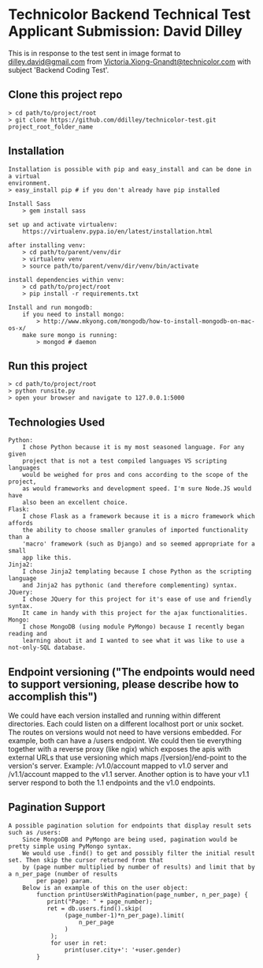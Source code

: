 # Technicolor Backend Technical Test Applicant Submission: David Dilley
This is in response to the test sent in image format to dilley.david@gmail.com from Victoria.Xiong-Gnandt@technicolor.com with subject 'Backend Coding Test'.

## Clone this project repo
	> cd path/to/project/root
	> git clone https://github.com/ddilley/technicolor-test.git project_root_folder_name

## Installation
	Installation is possible with pip and easy_install and can be done in a virtual
	environment.
	> easy_install pip # if you don't already have pip installed

	Install Sass
		> gem install sass

	set up and activate virtualenv:
		https://virtualenv.pypa.io/en/latest/installation.html

	after installing venv:
		> cd path/to/parent/venv/dir
		> virtualenv venv
		> source path/to/parent/venv/dir/venv/bin/activate

	install dependencies within venv:
		> cd path/to/project/root
		> pip install -r requirements.txt

	Install and run mongodb:
		if you need to install mongo:
			> http://www.mkyong.com/mongodb/how-to-install-mongodb-on-mac-os-x/
		make sure mongo is running:
			> mongod # daemon

## Run this project
	> cd path/to/project/root
	> python runsite.py
	> open your browser and navigate to 127.0.0.1:5000


## Technologies Used
	Python:
		I chose Python because it is my most seasoned language. For any given 
		project that is not a test compiled languages VS scripting languages 
		would be weighed for pros and cons according to the scope of the project, 
		as would frameworks and development speed. I'm sure Node.JS would have 
		also been an excellent choice.
	Flask:
		I chose Flask as a framework because it is a micro framework which affords 
		the ability to choose smaller granules of imported functionality than a 
		'macro' framework (such as Django) and so seemed appropriate for a small 
		app like this.
	Jinja2:
		I chose Jinja2 templating because I chose Python as the scripting language 
		and Jinja2 has pythonic (and therefore complementing) syntax.
	JQuery:
		I chose JQuery for this project for it's ease of use and friendly syntax. 
		It came in handy with this project for the ajax functionalities.
	Mongo:
		I chose MongoDB (using module PyMongo) because I recently began reading and 
		learning about it and I wanted to see what it was like to use a not-only-SQL database.

## Endpoint versioning ("The endpoints would need to support versioning, please describe how to accomplish this")
We could have each version installed and running within different directories. Each could
listen on a different localhost port or unix socket. The routes on versions would not need
to have versions embedded. For example, both can have a /users endpoint. We could then tie
everything together with a reverse proxy (like ngix) which exposes the apis with external 
URLs that use versioning which maps /[version]/end-point  to the version's server.
Example: /v1.0/account mapped to v1.0 server and /v1.1/account mapped to the v1.1 server. 
Another option is to have your v1.1 server respond to both the 1.1 endpoints and the v1.0
endpoints.

## Pagination Support
	A possible pagination solution for endpoints that display result sets such as /users:
		Since MongoDB and PyMongo are being used, pagination would be pretty simple using PyMongo syntax.
		We would use .find() to get and possibly filter the initial result set. Then skip the cursor returned from that
		by (page number multiplied by number of results) and limit that by a n_per_page (number of results
			per page) param.
		Below is an example of this on the user object:
			function printUsersWithPagination(page_number, n_per_page) {
			   print("Page: " + page_number);
			   ret = db.users.find().skip(
			   		(page_number-1)*n_per_page).limit(
			   			n_per_page
			   		)
			   	);
			   	for user in ret:
			   		print(user.city+': '+user.gender)
			}
